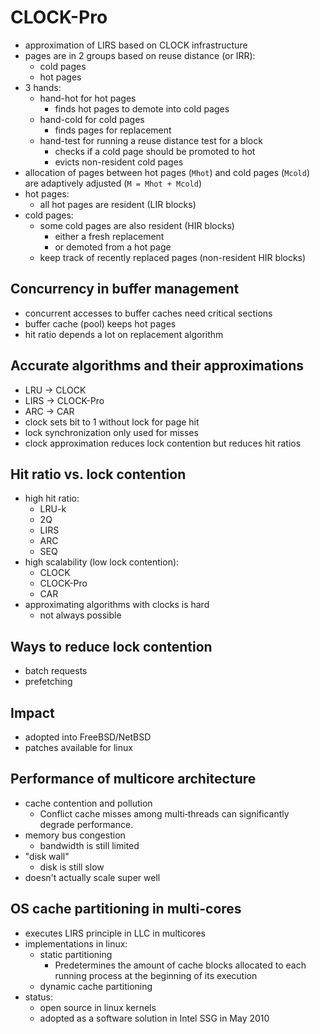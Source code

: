 # CLOCK-Pro
- approximation of LIRS based on CLOCK infrastructure
- pages are in 2 groups based on reuse distance (or IRR):
    - cold pages
    - hot pages
- 3 hands:
    - hand-hot for hot pages
        - finds hot pages to demote into cold pages
    - hand-cold for cold pages
        - finds pages for replacement
    - hand-test for running a reuse distance test for a block
        - checks if a cold page should be promoted to hot
        - evicts non-resident cold pages
- allocation of pages between hot pages (`Mhot`) and cold pages (`Mcold`) are adaptively adjusted (`M = Mhot + Mcold`)
- hot pages:
    - all hot pages are resident (LIR blocks)
- cold pages:
    - some cold pages are also resident (HIR blocks)
        - either a fresh replacement
        - or demoted from a hot page
    - keep track of recently replaced pages (non-resident HIR blocks)

## Concurrency in buffer management
- concurrent accesses to buffer caches need critical sections
- buffer cache (pool) keeps hot pages
- hit ratio depends a lot on replacement algorithm

## Accurate algorithms and their approximations
- LRU -> CLOCK
- LIRS -> CLOCK-Pro
- ARC -> CAR
- clock sets bit to 1 without lock for page hit
- lock synchronization only used for misses
- clock approximation reduces lock contention but reduces hit ratios

## Hit ratio vs. lock contention
- high hit ratio:
    - LRU-k
    - 2Q
    - LIRS
    - ARC
    - SEQ
- high scalability (low lock contention):
    - CLOCK
    - CLOCK-Pro
    - CAR
- approximating algorithms with clocks is hard
    - not always possible

## Ways to reduce lock contention
- batch requests
- prefetching

## Impact
- adopted into FreeBSD/NetBSD
- patches available for linux

## Performance of multicore architecture
- cache contention and pollution
    - Conflict cache misses among multi‐threads can significantly degrade performance.
- memory bus congestion
    - bandwidth is still limited
- "disk wall"
    - disk is still slow
- doesn't actually scale super well

## OS cache partitioning in multi-cores
- executes LIRS principle in LLC in multicores
- implementations in linux:
    - static partitioning
        - Predetermines the amount of cache blocks allocated to each running process at the beginning of its execution
    - dynamic cache partitioning
- status:
    - open source in linux kernels
    - adopted as a software solution in Intel SSG in May 2010
